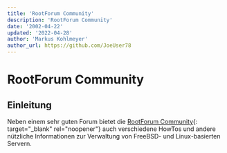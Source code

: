 ```yaml
---
title: 'RootForum Community'
description: 'RootForum Community'
date: '2002-04-22'
updated: '2022-04-28'
author: 'Markus Kohlmeyer'
author_url: https://github.com/JoeUser78
---
```


# RootForum Community

## Einleitung

Neben einem sehr guten Forum bietet die [RootForum Community](https://www.rootforum.org/forum/){: target="_blank" rel="noopener"} auch verschiedene HowTos und andere nützliche Informationen zur Verwaltung von FreeBSD- und Linux-basierten Servern.
